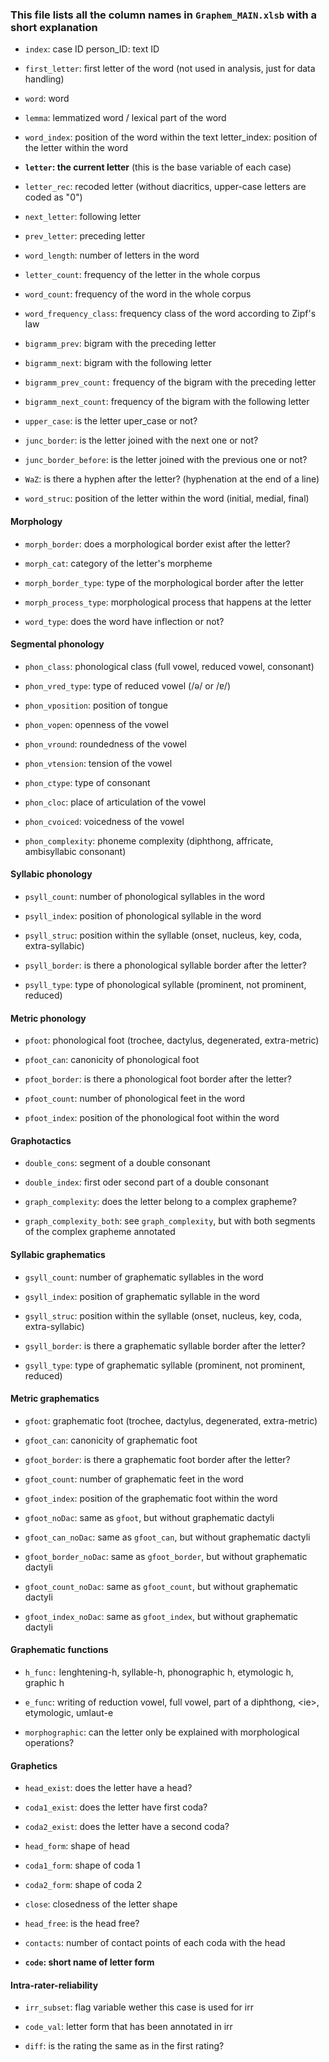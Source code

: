 ### This file lists all the column names in `Graphem_MAIN.xlsb` with a short explanation

-   `index`: case ID person_ID: text ID

-   `first_letter`: first letter of the word (not used in analysis, just for data handling)

-   `word`: word

-   `lemma`: lemmatized word / lexical part of the word

-   `word_index`: position of the word within the text letter_index: position of the letter within the word

-   **`letter`: the current letter** (this is the base variable of each case)

-   `letter_rec`: recoded letter (without diacritics, upper-case letters are coded as "0")

-   `next_letter`: following letter

-   `prev_letter`: preceding letter

-   `word_length`: number of letters in the word

-   `letter_count`: frequency of the letter in the whole corpus

-   `word_count`: frequency of the word in the whole corpus

-   `word_frequency_class`: frequency class of the word according to Zipf's law

-   `bigramm_prev`: bigram with the preceding letter

-   `bigramm_next`: bigram with the following letter

-   `bigramm_prev_count:` frequency of the bigram with the preceding letter

-   `bigramm_next_count`: frequency of the bigram with the following letter

-   `upper_case`: is the letter uper_case or not?

-   `junc_border`: is the letter joined with the next one or not?

-   `junc_border_before`: is the letter joined with the previous one or not?

-   `WaZ`: is there a hyphen after the letter? (hyphenation at the end of a line)

-   `word_struc`: position of the letter within the word (initial, medial, final)

#### Morphology

-   `morph_border`: does a morphological border exist after the letter?

-   `morph_cat`: category of the letter's morpheme

-   `morph_border_type`: type of the morphological border after the letter

-   `morph_process_type`: morphological process that happens at the letter

-   `word_type`: does the word have inflection or not?

#### Segmental phonology

-   `phon_class`: phonological class (full vowel, reduced vowel, consonant)

-   `phon_vred_type`: type of reduced vowel (/ə/ or /ɐ/)

-   `phon_vposition`: position of tongue

-   `phon_vopen`: openness of the vowel

-   `phon_vround`: roundedness of the vowel

-   `phon_vtension`: tension of the vowel

-   `phon_ctype`: type of consonant

-   `phon_cloc`: place of articulation of the vowel

-   `phon_cvoiced`: voicedness of the vowel

-   `phon_complexity`: phoneme complexity (diphthong, affricate, ambisyllabic consonant)

#### Syllabic phonology

-   `psyll_count`: number of phonological syllables in the word

-   `psyll_index`: position of phonological syllable in the word

-   `psyll_struc`: position within the syllable (onset, nucleus, key, coda, extra-syllabic)

-   `psyll_border`: is there a phonological syllable border after the letter?

-   `psyll_type`: type of phonological syllable (prominent, not prominent, reduced)

#### Metric phonology

-   `pfoot`: phonological foot (trochee, dactylus, degenerated, extra-metric)

-   `pfoot_can`: canonicity of phonological foot

-   `pfoot_border`: is there a phonological foot border after the letter?

-   `pfoot_count`: number of phonological feet in the word

-   `pfoot_index`: position of the phonological foot within the word

#### Graphotactics

-   `double_cons`: segment of a double consonant

-   `double_index`: first oder second part of a double consonant

-   `graph_complexity`: does the letter belong to a complex grapheme?

-   `graph_complexity_both`: see `graph_complexity`, but with both segments of the complex grapheme annotated

#### Syllabic graphematics

-   `gsyll_count`: number of graphematic syllables in the word

-   `gsyll_index`: position of graphematic syllable in the word

-   `gsyll_struc`: position within the syllable (onset, nucleus, key, coda, extra-syllabic)

-   `gsyll_border`: is there a graphematic syllable border after the letter?

-   `gsyll_type`: type of graphematic syllable (prominent, not prominent, reduced)

#### Metric graphematics

-   `gfoot`: graphematic foot (trochee, dactylus, degenerated, extra-metric)

-   `gfoot_can`: canonicity of graphematic foot

-   `gfoot_border`: is there a graphematic foot border after the letter?

-   `gfoot_count`: number of graphematic feet in the word

-   `gfoot_index`: position of the graphematic foot within the word

-   `gfoot_noDac`: same as `gfoot`, but without graphematic dactyli

-   `gfoot_can_noDac`: same as `gfoot_can`, but without graphematic dactyli

-   `gfoot_border_noDac`: same as `gfoot_border`, but without graphematic dactyli

-   `gfoot_count_noDac`: same as `gfoot_count`, but without graphematic dactyli

-   `gfoot_index_noDac`: same as `gfoot_index`, but without graphematic dactyli

#### Graphematic functions

-   `h_func:` lenghtening-h, syllable-h, phonographic h, etymologic h, graphic h

-   `e_func`: writing of reduction vowel, full vowel, part of a diphthong, \<ie\>, etymologic, umlaut-e

-   `morphographic`: can the letter only be explained with morphological operations?

#### Graphetics

-   `head_exist`: does the letter have a head?

-   `coda1_exist`: does the letter have first coda?

-   `coda2_exist`: does the letter have a second coda?

-   `head_form`: shape of head

-   `coda1_form`: shape of coda 1

-   `coda2_form`: shape of coda 2

-   `close`: closedness of the letter shape

-   `head_free`: is the head free?

-   `contacts`: number of contact points of each coda with the head

-   **`code`: short name of letter form**

#### Intra-rater-reliability

-   `irr_subset`: flag variable wether this case is used for irr

-   `code_val`: letter form that has been annotated in irr

-   `diff`: is the rating the same as in the first rating?
